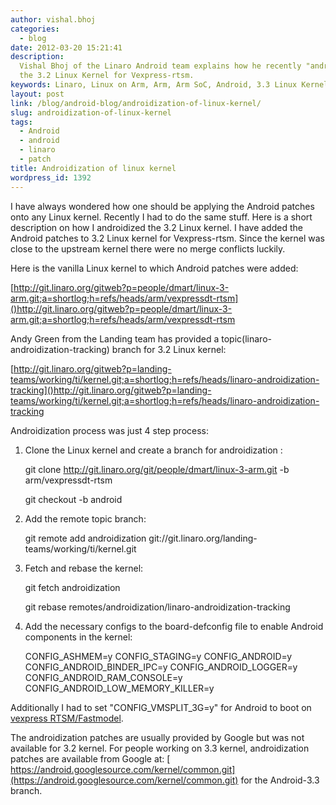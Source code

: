 ```yaml
---
author: vishal.bhoj
categories:
  - blog
date: 2012-03-20 15:21:41
description:
  Vishal Bhoj of the Linaro Android team explains how he recently "androidized"
  the 3.2 Linux Kernel for Vexpress-rtsm.
keywords: Linaro, Linux on Arm, Arm, Arm SoC, Android, 3.3 Linux Kernel, Androidization
layout: post
link: /blog/android-blog/androidization-of-linux-kernel/
slug: androidization-of-linux-kernel
tags:
  - Android
  - android
  - linaro
  - patch
title: Androidization of linux kernel
wordpress_id: 1392
---
```


I have always wondered how one should be applying the Android patches onto any Linux kernel. Recently I had to do the same stuff. Here is a short description on how I androidized the 3.2 Linux kernel. I have added the Android patches to 3.2 Linux kernel for Vexpress-rtsm. Since the kernel was close to the upstream kernel there were no merge conflicts luckily.

Here is the vanilla Linux kernel to which Android patches were added:

[http://git.linaro.org/gitweb?p=people/dmart/linux-3-arm.git;a=shortlog;h=refs/heads/arm/vexpressdt-rtsm]()http://git.linaro.org/gitweb?p=people/dmart/linux-3-arm.git;a=shortlog;h=refs/heads/arm/vexpressdt-rtsm

Andy Green from the Landing team has provided a topic(linaro-androidization-tracking) branch for 3.2 Linux kernel:

[http://git.linaro.org/gitweb?p=landing-teams/working/ti/kernel.git;a=shortlog;h=refs/heads/linaro-androidization-tracking]()http://git.linaro.org/gitweb?p=landing-teams/working/ti/kernel.git;a=shortlog;h=refs/heads/linaro-androidization-tracking

Androidization process was just 4 step process:

1. Clone the Linux kernel and create a branch for androidization :

   git clone http://git.linaro.org/git/people/dmart/linux-3-arm.git -b arm/vexpressdt-rtsm

   git checkout -b android

2. Add the remote topic branch:

   git remote add androidization git://git.linaro.org/landing-teams/working/ti/kernel.git

3. Fetch and rebase the kernel:

   git fetch androidization

   git rebase remotes/androidization/linaro-androidization-tracking

4. Add the necessary configs to the board-defconfig file to enable Android components in the kernel:

   CONFIG_ASHMEM=y
   CONFIG_STAGING=y
   CONFIG_ANDROID=y
   CONFIG_ANDROID_BINDER_IPC=y
   CONFIG_ANDROID_LOGGER=y
   CONFIG_ANDROID_RAM_CONSOLE=y
   CONFIG_ANDROID_LOW_MEMORY_KILLER=y

Additionally I had to set "CONFIG_VMSPLIT_3G=y" for Android to boot on [vexpress RTSM/Fastmodel](https://www.arm.com/products/development-tools/simulation/fast-models).

The androidization patches are usually provided by Google but was not available for 3.2 kernel. For people working on 3.3 kernel, androidization patches are available from Google at:
[ https://android.googlesource.com/kernel/common.git](https://android.googlesource.com/kernel/common.git) for the Android-3.3 branch.
